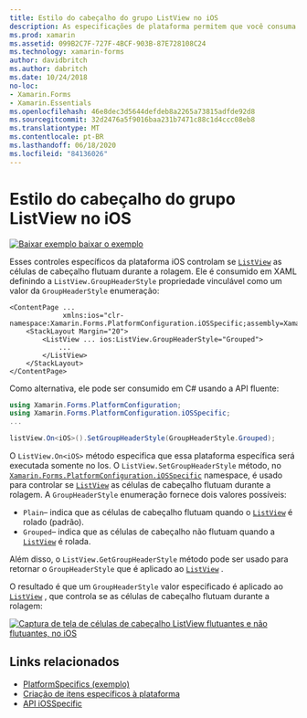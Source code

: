 ```yaml
---
title: Estilo do cabeçalho do grupo ListView no iOS
description: As especificações de plataforma permitem que você consuma a funcionalidade que só está disponível em uma plataforma específica, sem implementar renderizadores ou efeitos personalizados. Este artigo explica como consumir a plataforma do iOS específica que controla se as células do cabeçalho ListView flutuam durante a rolagem.
ms.prod: xamarin
ms.assetid: 099B2C7F-727F-4BCF-903B-87E728108C24
ms.technology: xamarin-forms
author: davidbritch
ms.author: dabritch
ms.date: 10/24/2018
no-loc:
- Xamarin.Forms
- Xamarin.Essentials
ms.openlocfilehash: 46e8dec3d5644defdeb8a2265a73815adfde92d8
ms.sourcegitcommit: 32d2476a5f9016baa231b7471c88c1d4ccc08eb8
ms.translationtype: MT
ms.contentlocale: pt-BR
ms.lasthandoff: 06/18/2020
ms.locfileid: "84136026"
---
```

# <a name="listview-group-header-style-on-ios"></a>Estilo do cabeçalho do grupo ListView no iOS

[![Baixar exemplo ](~/media/shared/download.png) baixar o exemplo](https://docs.microsoft.com/samples/xamarin/xamarin-forms-samples/userinterface-platformspecifics)

Esses controles específicos da plataforma iOS controlam se [`ListView`](xref:Xamarin.Forms.ListView) as células de cabeçalho flutuam durante a rolagem. Ele é consumido em XAML definindo a `ListView.GroupHeaderStyle` propriedade vinculável como um valor da `GroupHeaderStyle` enumeração:

```xaml
<ContentPage ...
             xmlns:ios="clr-namespace:Xamarin.Forms.PlatformConfiguration.iOSSpecific;assembly=Xamarin.Forms.Core">
    <StackLayout Margin="20">
        <ListView ... ios:ListView.GroupHeaderStyle="Grouped">
            ...
        </ListView>
    </StackLayout>
</ContentPage>
```

Como alternativa, ele pode ser consumido em C# usando a API fluente:

```csharp
using Xamarin.Forms.PlatformConfiguration;
using Xamarin.Forms.PlatformConfiguration.iOSSpecific;
...

listView.On<iOS>().SetGroupHeaderStyle(GroupHeaderStyle.Grouped);
```

O `ListView.On<iOS>` método especifica que essa plataforma específica será executada somente no Ios. O `ListView.SetGroupHeaderStyle` método, no [`Xamarin.Forms.PlatformConfiguration.iOSSpecific`](xref:Xamarin.Forms.PlatformConfiguration.iOSSpecific) namespace, é usado para controlar se [`ListView`](xref:Xamarin.Forms.ListView) as células de cabeçalho flutuam durante a rolagem. A `GroupHeaderStyle` enumeração fornece dois valores possíveis:

- `Plain`– indica que as células de cabeçalho flutuam quando o [`ListView`](xref:Xamarin.Forms.ListView) é rolado (padrão).
- `Grouped`– indica que as células de cabeçalho não flutuam quando a [`ListView`](xref:Xamarin.Forms.ListView) é rolada.

Além disso, o `ListView.GetGroupHeaderStyle` método pode ser usado para retornar o `GroupHeaderStyle` que é aplicado ao [`ListView`](xref:Xamarin.Forms.ListView) .

O resultado é que um `GroupHeaderStyle` valor especificado é aplicado ao [`ListView`](xref:Xamarin.Forms.ListView) , que controla se as células de cabeçalho flutuam durante a rolagem:

[![Captura de tela de células de cabeçalho ListView flutuantes e não flutuantes, no iOS](listview-group-header-style-images/group-header-styles.png "ListView com células de cabeçalho flutuantes e não flutuantes")](listview-group-header-style-images/group-header-styles-large.png#lightbox "ListView com células de cabeçalho flutuantes e não flutuantes")

## <a name="related-links"></a>Links relacionados

- [PlatformSpecifics (exemplo)](https://docs.microsoft.com/samples/xamarin/xamarin-forms-samples/userinterface-platformspecifics)
- [Criação de itens específicos à plataforma](~/xamarin-forms/platform/platform-specifics/index.md#creating-platform-specifics)
- [API iOSSpecific](xref:Xamarin.Forms.PlatformConfiguration.iOSSpecific)
